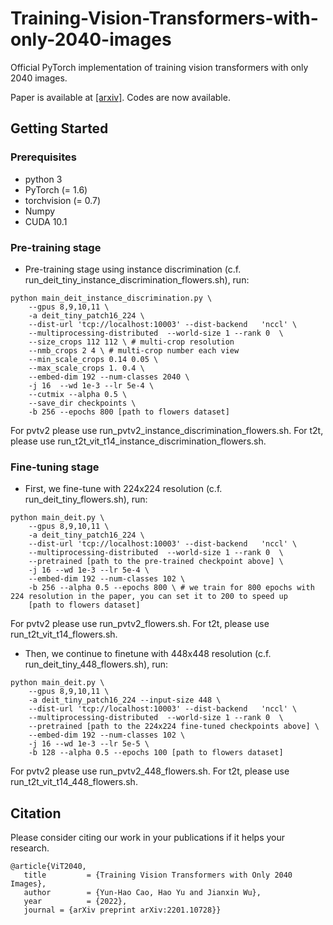 # Training-Vision-Transformers-with-only-2040-images
Official PyTorch implementation of training vision transformers with only 2040 images. 

Paper is available at [[arxiv]](https://arxiv.org/abs/2201.10728). Codes are now available.

## Getting Started

### Prerequisites
* python 3
* PyTorch (= 1.6)
* torchvision (= 0.7)
* Numpy
* CUDA 10.1

### Pre-training stage
- Pre-training stage using instance discrimination (c.f. run_deit_tiny_instance_discrimination_flowers.sh), run:
```
python main_deit_instance_discrimination.py \
    --gpus 8,9,10,11 \
    -a deit_tiny_patch16_224 \
    --dist-url 'tcp://localhost:10003' --dist-backend   'nccl' \
    --multiprocessing-distributed  --world-size 1 --rank 0  \
    --size_crops 112 112 \ # multi-crop resolution
    --nmb_crops 2 4 \ # multi-crop number each view
    --min_scale_crops 0.14 0.05 \  
    --max_scale_crops 1. 0.4 \  
    --embed-dim 192 --num-classes 2040 \
    -j 16  --wd 1e-3 --lr 5e-4 \
    --cutmix --alpha 0.5 \
    --save_dir checkpoints \
    -b 256 --epochs 800 [path to flowers dataset]
```
For pvtv2 please use run_pvtv2_instance_discrimination_flowers.sh.
For t2t, please use run_t2t_vit_t14_instance_discrimination_flowers.sh.

### Fine-tuning stage

- First, we fine-tune with 224x224 resolution (c.f. run_deit_tiny_flowers.sh), run:
```
python main_deit.py \
    --gpus 8,9,10,11 \
    -a deit_tiny_patch16_224 \
    --dist-url 'tcp://localhost:10003' --dist-backend   'nccl' \
    --multiprocessing-distributed  --world-size 1 --rank 0  \
    --pretrained [path to the pre-trained checkpoint above] \
    -j 16 --wd 1e-3 --lr 5e-4 \
    --embed-dim 192 --num-classes 102 \
    -b 256 --alpha 0.5 --epochs 800 \ # we train for 800 epochs with 224 resolution in the paper, you can set it to 200 to speed up
    [path to flowers dataset]
```
For pvtv2 please use run_pvtv2_flowers.sh.
For t2t, please use run_t2t_vit_t14_flowers.sh.

- Then, we continue to finetune with 448x448 resolution (c.f. run_deit_tiny_448_flowers.sh), run:
```
python main_deit.py \
    --gpus 8,9,10,11 \
    -a deit_tiny_patch16_224 --input-size 448 \
    --dist-url 'tcp://localhost:10003' --dist-backend   'nccl' \
    --multiprocessing-distributed  --world-size 1 --rank 0  \
    --pretrained [path to the 224x224 fine-tuned checkpoints above] \
    --embed-dim 192 --num-classes 102 \
    -j 16 --wd 1e-3 --lr 5e-5 \
    -b 128 --alpha 0.5 --epochs 100 [path to flowers dataset]
```
For pvtv2 please use run_pvtv2_448_flowers.sh.
For t2t, please use run_t2t_vit_t14_448_flowers.sh.


## Citation
Please consider citing our work in your publications if it helps your research.
```
@article{ViT2040,
   title         = {Training Vision Transformers with Only 2040 Images},
   author        = {Yun-Hao Cao, Hao Yu and Jianxin Wu},
   year          = {2022},
   journal = {arXiv preprint arXiv:2201.10728}}
```
